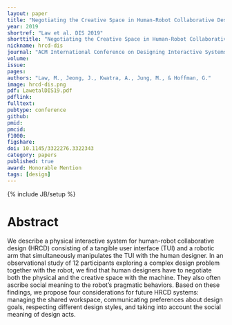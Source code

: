 ```yaml
---
layout: paper
title: "Negotiating the Creative Space in Human-Robot Collaborative Design"
year: 2019
shortref: "Law et al. DIS 2019"
shorttitle: "Negotiating the Creative Space in Human-Robot Collaborative Design"
nickname: hrcd-dis
journal: "ACM International Conference on Designing Interactive Systems (DIS)"
volume:
issue:
pages: 
authors: "Law, M., Jeong, J., Kwatra, A., Jung, M., & Hoffman, G."
image: hrcd-dis.png
pdf: LawetalDIS19.pdf
pdflink:
fulltext: 
pubtype: conference
github:
pmid:  
pmcid:
f1000:
figshare:
doi: 10.1145/3322276.3322343
category: papers
published: true
award: Honorable Mention
tags: [design]
---
```

{% include JB/setup %}

# Abstract

We describe a physical interactive system for human-robot collaborative design (HRCD) consisting of a tangible user interface (TUI) and a robotic arm that simultaneously manipulates the TUI with the human designer. In an observational study of 12 participants exploring a complex design problem together with the robot, we find that human designers have to negotiate both the physical and the creative space with the machine. They also often ascribe social meaning to the robot’s pragmatic behaviors. Based on these findings, we propose four considerations for future HRCD systems: managing the shared workspace, communicating preferences about design goals, respecting different design styles, and taking into account the social meaning of design acts.
